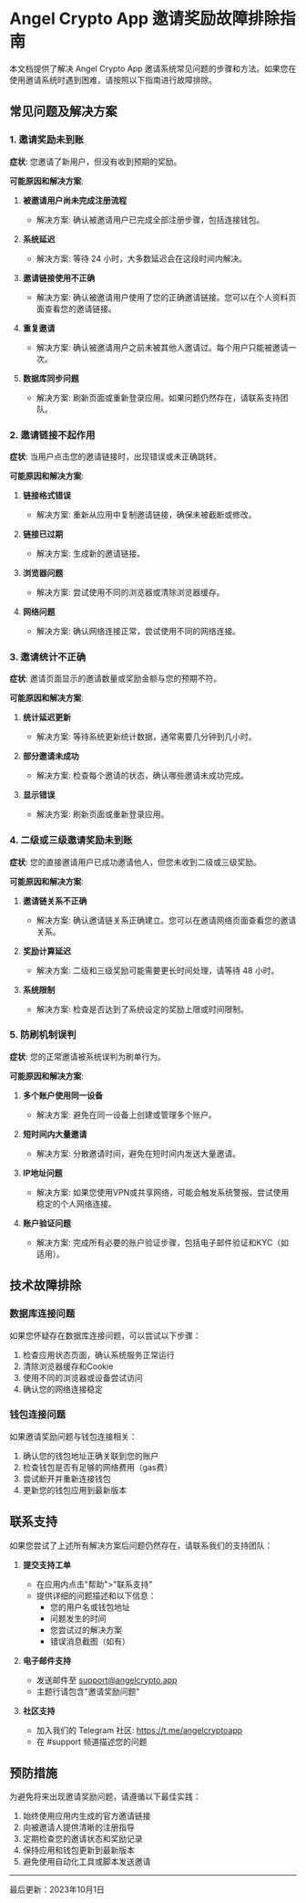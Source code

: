 # Angel Crypto App 邀请奖励故障排除指南

本文档提供了解决 Angel Crypto App 邀请系统常见问题的步骤和方法。如果您在使用邀请系统时遇到困难，请按照以下指南进行故障排除。

## 常见问题及解决方案

### 1. 邀请奖励未到账

**症状**: 您邀请了新用户，但没有收到预期的奖励。

**可能原因和解决方案**:

1. **被邀请用户尚未完成注册流程**
   - 解决方案: 确认被邀请用户已完成全部注册步骤，包括连接钱包。

2. **系统延迟**
   - 解决方案: 等待 24 小时，大多数延迟会在这段时间内解决。

3. **邀请链接使用不正确**
   - 解决方案: 确认被邀请用户使用了您的正确邀请链接。您可以在个人资料页面查看您的邀请链接。

4. **重复邀请**
   - 解决方案: 确认被邀请用户之前未被其他人邀请过。每个用户只能被邀请一次。

5. **数据库同步问题**
   - 解决方案: 刷新页面或重新登录应用。如果问题仍然存在，请联系支持团队。

### 2. 邀请链接不起作用

**症状**: 当用户点击您的邀请链接时，出现错误或未正确跳转。

**可能原因和解决方案**:

1. **链接格式错误**
   - 解决方案: 重新从应用中复制邀请链接，确保未被截断或修改。

2. **链接已过期**
   - 解决方案: 生成新的邀请链接。

3. **浏览器问题**
   - 解决方案: 尝试使用不同的浏览器或清除浏览器缓存。

4. **网络问题**
   - 解决方案: 确认网络连接正常，尝试使用不同的网络连接。

### 3. 邀请统计不正确

**症状**: 邀请页面显示的邀请数量或奖励金额与您的预期不符。

**可能原因和解决方案**:

1. **统计延迟更新**
   - 解决方案: 等待系统更新统计数据，通常需要几分钟到几小时。

2. **部分邀请未成功**
   - 解决方案: 检查每个邀请的状态，确认哪些邀请未成功完成。

3. **显示错误**
   - 解决方案: 刷新页面或重新登录应用。

### 4. 二级或三级邀请奖励未到账

**症状**: 您的直接邀请用户已成功邀请他人，但您未收到二级或三级奖励。

**可能原因和解决方案**:

1. **邀请链关系不正确**
   - 解决方案: 确认邀请链关系正确建立。您可以在邀请网络页面查看您的邀请关系。

2. **奖励计算延迟**
   - 解决方案: 二级和三级奖励可能需要更长时间处理，请等待 48 小时。

3. **系统限制**
   - 解决方案: 检查是否达到了系统设定的奖励上限或时间限制。

### 5. 防刷机制误判

**症状**: 您的正常邀请被系统误判为刷单行为。

**可能原因和解决方案**:

1. **多个账户使用同一设备**
   - 解决方案: 避免在同一设备上创建或管理多个账户。

2. **短时间内大量邀请**
   - 解决方案: 分散邀请时间，避免在短时间内发送大量邀请。

3. **IP地址问题**
   - 解决方案: 如果您使用VPN或共享网络，可能会触发系统警报。尝试使用稳定的个人网络连接。

4. **账户验证问题**
   - 解决方案: 完成所有必要的账户验证步骤，包括电子邮件验证和KYC（如适用）。

## 技术故障排除

### 数据库连接问题

如果您怀疑存在数据库连接问题，可以尝试以下步骤：

1. 检查应用状态页面，确认系统服务正常运行
2. 清除浏览器缓存和Cookie
3. 使用不同的浏览器或设备尝试访问
4. 确认您的网络连接稳定

### 钱包连接问题

如果邀请奖励问题与钱包连接相关：

1. 确认您的钱包地址正确关联到您的账户
2. 检查钱包是否有足够的网络费用（gas费）
3. 尝试断开并重新连接钱包
4. 更新您的钱包应用到最新版本

## 联系支持

如果您尝试了上述所有解决方案后问题仍然存在，请联系我们的支持团队：

1. **提交支持工单**
   - 在应用内点击"帮助">"联系支持"
   - 提供详细的问题描述和以下信息：
     - 您的用户名或钱包地址
     - 问题发生的时间
     - 您尝试过的解决方案
     - 错误消息截图（如有）

2. **电子邮件支持**
   - 发送邮件至 support@angelcrypto.app
   - 主题行请包含"邀请奖励问题"

3. **社区支持**
   - 加入我们的 Telegram 社区: https://t.me/angelcryptoapp
   - 在 #support 频道描述您的问题

## 预防措施

为避免将来出现邀请奖励问题，请遵循以下最佳实践：

1. 始终使用应用内生成的官方邀请链接
2. 向被邀请人提供清晰的注册指导
3. 定期检查您的邀请状态和奖励记录
4. 保持应用和钱包更新到最新版本
5. 避免使用自动化工具或脚本发送邀请

---

最后更新：2023年10月1日 